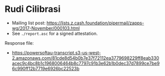 # Rudi Cilibrasi

* Mailing list post: <https://lists.z.cash.foundation/pipermail/zapps-wg/2017-November/000103.html>
* See `./report.asc` for a signed attestation.

Response file:

* https://powersoftau-transcript.s3-us-west-2.amazonaws.com/81cde8d54b0b7e37f72112ea3779698229ff8eab330acec9c4bc8b1c1968006464b8c7797c91b3e62b1b0dec37d7899ce7be96c990ff12b7719e6926bc22523b
